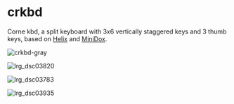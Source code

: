 # crkbd
Corne kbd, a split keyboard with 3x6 vertically staggered keys and 3 thumb keys, based on [Helix](https://github.com/MakotoKurauchi/helix) and [MiniDox](https://github.com/That-Canadian/MiniDox_PCB).

![crkbd-gray](https://user-images.githubusercontent.com/736191/40575636-6fba63a4-6123-11e8-9ca0-3f990f1f9f4c.jpg)

![lrg_dsc03820](https://user-images.githubusercontent.com/736191/40575700-c5eb12d6-6124-11e8-804c-c07edcb61fcc.jpg)

![lrg_dsc03783](https://user-images.githubusercontent.com/736191/40575699-c5c4939a-6124-11e8-8ee0-a5eff542f316.jpg)

![lrg_dsc03935](https://user-images.githubusercontent.com/736191/40887871-0eead5dc-678a-11e8-9518-e3ad9e5d2bac.png)
